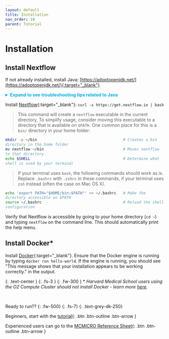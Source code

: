 ```yaml
---
layout: default
title: Installation
nav_order: 10
parent: Tutorial
---
```


# Installation

## Install Nextflow

If not already installed, install Java: [https://adoptopenjdk.net/](https://adoptopenjdk.net/){:target="_blank"}
<style>
  code {
    white-space : pre-wrap !important;
    word-break: break-word;
  }
  details > summary {
    color: #00B0E9;
    font-weight: bold;
  }
</style>

<details>

<summary>Expand to see troubleshooting tips related to Java</summary>

<div markdown="1">
> * If nextflow has trouble interacting with your java, we recommend checking the version number with `java --version`  
	
> * Some errors have been occurring with version numbers with four components (i.e. 11.0.14.1). If your version has four components, consider downloading an archived version, such as "11.0.14+9", from [https://adoptium.net/archive.html?variant=openjdk11](https://adoptium.net/archive.html?variant=openjdk11){:target="_blank"} as a temporary solution until this issue is resolved.
	
</div>
</details>

Install [Nextflow](https://www.nextflow.io/){:target="_blank"}: `curl -s https://get.nextflow.io | bash`

>This command will create a `nextflow` executable in the current directory. To simplify usage, consider moving this executable to a directory that is available on `$PATH`. One common place for this is a `bin/` directory in your home folder:

``` bash
mkdir -p ~/bin                                      # Creates a bin directory in the home folder
mv nextflow ~/bin                                   # Moves nextflow to that directory
echo $SHELL                                   	    # Determine what shell is used by your terminal 
```

> If your terminal uses `bash`, the following commands should work as is.  
> Replace `.bashrc` with `.zshrc` in these commands, if your terminal uses `zsh` instead (often the case on Mac OS X).

``` bash
echo 'export PATH="$HOME/bin:$PATH"' >> ~/.bashrc   # Make the directory accessible on $PATH
source ~/.bashrc                                    # Reload the shell configuration
```

Verify that Nextflow is accessible by going to your home directory (`cd ~`) and typing `nextflow` on the command line. This should automatically print the help menu.

## Install Docker*

Install [Docker](https://docs.docker.com/install/){:target="_blank"}. Ensure that the Docker engine is running by typing `docker run hello-world`. If the engine is running, you should see "This message shows that your installation appears to be working correctly." in the output.

{: .text-center }
{: .fs-3 }
{: .fw-300 }
\* *Harvard Medical School users using the O2 Compute Cluster should not install Docker - learn more [here](../advanced-topics/run-O2.html).*	

<br>

Ready to run??
{: .fw-500}
{: .fs-7}
{: .text-grey-dk-250}

Beginners, start with the [tutorial]({{site.baseurl}}/tutorial/tutorial.html){: .btn .btn-outline .btn-arrow }

Experienced users can go to the [MCMICRO Reference Sheet](./){: .btn .btn-outline .btn-arrow }
